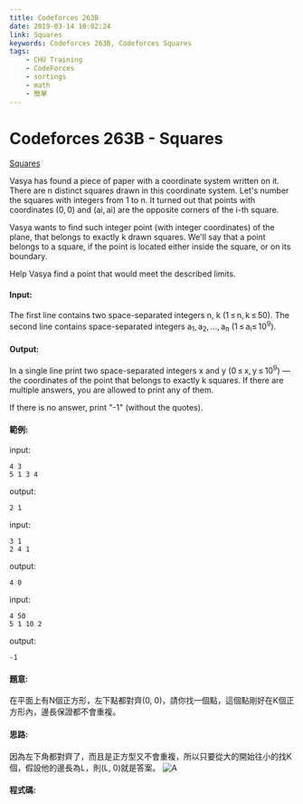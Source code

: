 ```yaml
---
title: Codeforces 263B
date: 2019-03-14 10:02:24
link: Squares
keywords: Codeforces 263B, Codeforces Squares
tags:
    - CHU Training
    - CodeForces
    - sortings
    - math
    - 簡單
---
```

# Codeforces 263B - Squares
[Squares](https://codeforces.com/problemset/problem/263/B)

Vasya has found a piece of paper with a coordinate system written on it. There are n distinct squares drawn in this coordinate system. Let's number the squares with integers from 1 to n. It turned out that points with coordinates (0, 0) and (ai, ai) are the opposite corners of the i-th square.
<!-- more -->
Vasya wants to find such integer point (with integer coordinates) of the plane, that belongs to exactly k drawn squares. We'll say that a point belongs to a square, if the point is located either inside the square, or on its boundary.

Help Vasya find a point that would meet the described limits.


#### Input:
The first line contains two space-separated integers n, k (1 ≤ n, k ≤ 50). The second line contains space-separated integers a<sub>1</sub>, a<sub>2</sub>, ..., a<sub>n</sub> (1 ≤ a<sub>i</sub>≤ 10<sup>9</sup>).
#### Output:
In a single line print two space-separated integers x and y (0 ≤ x, y ≤ 10<sup>9</sup>) — the coordinates of the point that belongs to exactly k squares. If there are multiple answers, you are allowed to print any of them.

If there is no answer, print "-1" (without the quotes).

#### 範例:

input:
``` 
4 3
5 1 3 4
```
output:
```
2 1
```
input:
```
3 1
2 4 1
```
output:
```
4 0
```
input:
```
4 50
5 1 10 2
```
output:
```
-1
```
#### 題意:
在平面上有N個正方形，左下點都對齊(0, 0)，請你找一個點，這個點剛好在K個正方形內，邊長保證都不會重複。

#### 思路:
因為左下角都對齊了，而且是正方型又不會重複，所以只要從大的開始往小的找K個，假設他的邊長為L，則(L, 0)就是答案。
![A](A.PNG)
#### 程式碼:
<script src="https://gist.github.com/Daviswww/a765b492ae4bf0e41cceabef430761ea.js"></script>

